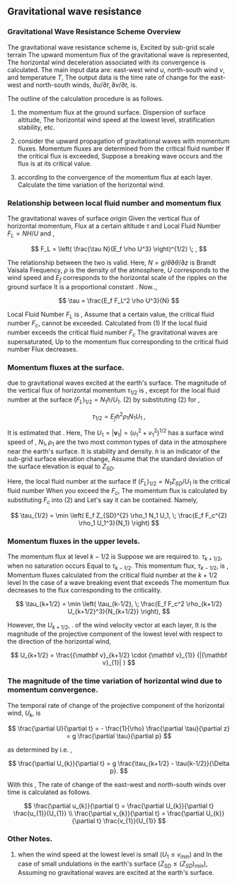 ## Gravitational wave resistance

### Gravitational Wave Resistance Scheme Overview

The gravitational wave resistance scheme is,
Excited by sub-grid scale terrain
The upward momentum flux of the gravitational wave is represented,
The horizontal wind deceleration associated with its convergence is calculated.
The main input data are: east-west wind $u$, north-south wind $v$, and temperature $T$,
The output data is the time rate of change for the east-west and north-south winds,
$\partial u/\partial t, \partial v/\partial t$, is.

The outline of the calculation procedure is as follows.

1. the momentum flux at the ground surface.
 Dispersion of surface altitude,
 The horizontal wind speed at the lowest level, stratification stability, etc.

2. consider the upward propagation of gravitational waves with momentum fluxes.
 Momentum fluxes are determined from the critical fluid number
 If the critical flux is exceeded,
 Suppose a breaking wave occurs and the flux is at its critical value.

3. according to the convergence of the momentum flux at each layer.
 Calculate the time variation of the horizontal wind.

### Relationship between local fluid number and momentum flux

The gravitational waves of surface origin
Given the vertical flux of horizontal momentum,
Flux at a certain altitude $\tau$ and
Local Fluid Number $F_L = NH/U$ and ,

$$
   F_L = \left(
            \frac{\tau N}{E_f \rho U^3}
           \right)^{1/2} \; ,
$$


The relationship between the two is valid.
Here, $N = g/\theta \partial \theta/\partial z$ is
Brandt Vaisala Frequency,
$\rho$ is the density of the atmosphere,
$U$ corresponds to the wind speed and $E_f$ corresponds to the horizontal scale of the ripples on the ground surface
It is a proportional constant .
Now..,

$$
  \tau = \frac{E_f F_L^2 \rho U^3}{N}
$$


Local Fluid Number $F_L$ is ,
Assume that a certain value, the critical fluid number $F_{c}$, cannot be exceeded.
Calculated from (1)
If the local fluid number exceeds the critical fluid number $F_{c}$
The gravitational waves are supersaturated,
Up to the momentum flux corresponding to the critical fluid number
Flux decreases.

### Momentum fluxes at the surface.

due to gravitational waves excited at the earth's surface.
The magnitude of the vertical flux of horizontal momentum $\tau_{1/2}$ is ,
except for the local fluid number at the surface
$(F_L)_{1/2} = N_1 h/U_1$.
(2) by substituting (2) for ,

$$
  \tau_{1/2} = E_f h^2 \rho_1 N_1 U_1 \; ,
$$


It is estimated that .
Here,
The $U_1 = |{\mathbf v}_1| = (u_1^2 + v_1^2)^{1/2}$ has a surface wind speed of ,
$N_1, \rho_1$ are the two most common types of data in the atmosphere near the earth's surface.
It is stability and density.
$h$ is an indicator of the sub-grid surface elevation change,
Assume that the standard deviation of the surface elevation is equal to $Z_{SD}$.

Here, the local fluid number at the surface
If $(F_L)_{1/2} = N_1 Z_{SD}/U_1$ is the critical fluid number
When you exceed the $F_c$,
The momentum flux is calculated by substituting $F_c$ into (2) and
Let's say it can be contained.
Namely,

$$
  \tau_{1/2} = \min \left(
                   E_f Z_{SD}^{2} \rho_1 N_1 U_1, \; 
                  \frac{E_f F_c^{2} \rho_1 U_1^3}{N_1}
               \right)
$$


### Momentum fluxes in the upper levels.

The momentum flux at level $k-1/2$ is
Suppose we are required to.
$\tau_{k+1/2}$, when no saturation occurs
Equal to $\tau_{k-1/2}$.
This momentum flux, $\tau_{k-1/2}$, is ,
Momentum fluxes calculated from the critical fluid number at the $k+1/2$ level
In the case of a wave breaking event that exceeds
The momentum flux decreases to the flux corresponding to the criticality.

$$
  \tau_{k+1/2} = \min \left( 
               \tau_{k-1/2}, \;
               \frac{E_f F_c^2 \rho_{k+1/2} U_{k+1/2}^3}{N_{k+1/2}}
                      \right),
$$


However, the $U_{k+1/2}$,
. of the wind velocity vector at each layer,
It is the magnitude of the projective component of the lowest level with respect to the direction of the horizontal wind,

$$
  U_{k+1/2} = \frac{{\mathbf v}_{k+1/2} 
                      \cdot {\mathbf v}_{1}}
                   {|{\mathbf v}_{1}|       }
$$


### The magnitude of the time variation of horizontal wind due to momentum convergence.

The temporal rate of change of the projective component of the horizontal wind, $U_{k}$, is

$$
  \frac{\partial U}{\partial t} 
        = - \frac{1}{\rho} \frac{\partial \tau}{\partial z}
        = g  \frac{\partial \tau}{\partial p}
$$


as determined by i.e. ,

$$
  \frac{\partial U_{k}}{\partial t} 
        =  g  \frac{\tau_{k+1/2} - \tau{k-1/2}}{\Delta p}.
$$


With this ,
The rate of change of the east-west and north-south winds over time is calculated as follows.

$$
  \frac{\partial u_{k}}{\partial t}  = 
           \frac{\partial U_{k}}{\partial t} \frac{u_{1}}{U_{1}} \\
  \frac{\partial v_{k}}{\partial t}  = 
           \frac{\partial U_{k}}{\partial t} \frac{v_{1}}{U_{1}}
$$



### Other Notes.

1. when the wind speed at the lowest level is small ($U_{1} \le v_{min}$) and
 In the case of small undulations in the earth's surface ($Z_{SD} \le (Z_{SD})_{min}$),
 Assuming no gravitational waves are excited at the earth's surface.
